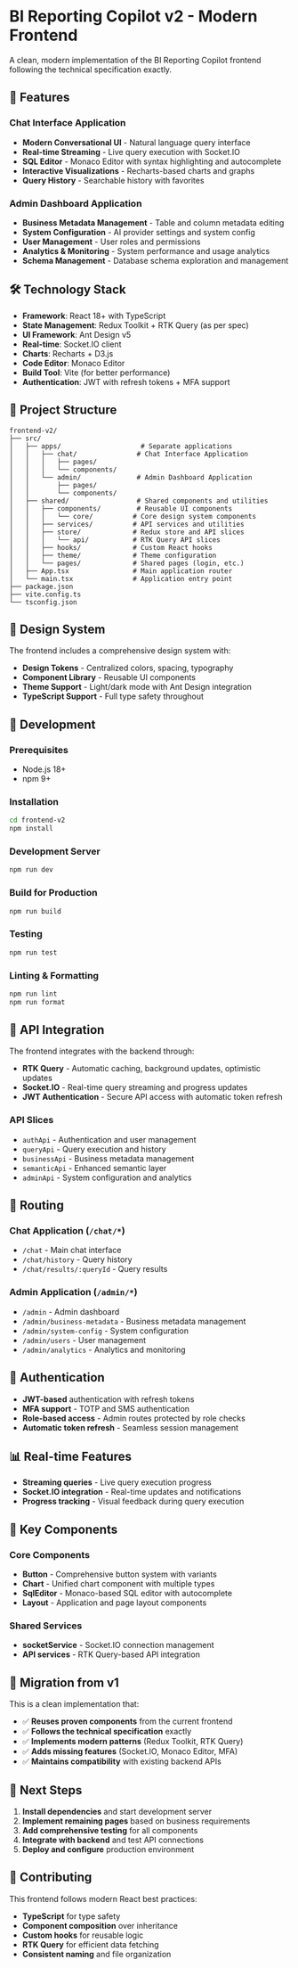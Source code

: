 # BI Reporting Copilot v2 - Modern Frontend

A clean, modern implementation of the BI Reporting Copilot frontend following the technical specification exactly.

## 🚀 Features

### Chat Interface Application
- **Modern Conversational UI** - Natural language query interface
- **Real-time Streaming** - Live query execution with Socket.IO
- **SQL Editor** - Monaco Editor with syntax highlighting and autocomplete
- **Interactive Visualizations** - Recharts-based charts and graphs
- **Query History** - Searchable history with favorites

### Admin Dashboard Application
- **Business Metadata Management** - Table and column metadata editing
- **System Configuration** - AI provider settings and system config
- **User Management** - User roles and permissions
- **Analytics & Monitoring** - System performance and usage analytics
- **Schema Management** - Database schema exploration and management

## 🛠 Technology Stack

- **Framework**: React 18+ with TypeScript
- **State Management**: Redux Toolkit + RTK Query (as per spec)
- **UI Framework**: Ant Design v5
- **Real-time**: Socket.IO client
- **Charts**: Recharts + D3.js
- **Code Editor**: Monaco Editor
- **Build Tool**: Vite (for better performance)
- **Authentication**: JWT with refresh tokens + MFA support

## 📁 Project Structure

```
frontend-v2/
├── src/
│   ├── apps/                    # Separate applications
│   │   ├── chat/               # Chat Interface Application
│   │   │   ├── pages/
│   │   │   └── components/
│   │   └── admin/              # Admin Dashboard Application
│   │       ├── pages/
│   │       └── components/
│   ├── shared/                 # Shared components and utilities
│   │   ├── components/         # Reusable UI components
│   │   │   └── core/          # Core design system components
│   │   ├── services/          # API services and utilities
│   │   ├── store/             # Redux store and API slices
│   │   │   └── api/           # RTK Query API slices
│   │   ├── hooks/             # Custom React hooks
│   │   ├── theme/             # Theme configuration
│   │   └── pages/             # Shared pages (login, etc.)
│   ├── App.tsx                # Main application router
│   └── main.tsx               # Application entry point
├── package.json
├── vite.config.ts
└── tsconfig.json
```

## 🎨 Design System

The frontend includes a comprehensive design system with:
- **Design Tokens** - Centralized colors, spacing, typography
- **Component Library** - Reusable UI components
- **Theme Support** - Light/dark mode with Ant Design integration
- **TypeScript Support** - Full type safety throughout

## 🔧 Development

### Prerequisites
- Node.js 18+
- npm 9+

### Installation
```bash
cd frontend-v2
npm install
```

### Development Server
```bash
npm run dev
```

### Build for Production
```bash
npm run build
```

### Testing
```bash
npm run test
```

### Linting & Formatting
```bash
npm run lint
npm run format
```

## 🔌 API Integration

The frontend integrates with the backend through:
- **RTK Query** - Automatic caching, background updates, optimistic updates
- **Socket.IO** - Real-time query streaming and progress updates
- **JWT Authentication** - Secure API access with automatic token refresh

### API Slices
- `authApi` - Authentication and user management
- `queryApi` - Query execution and history
- `businessApi` - Business metadata management
- `semanticApi` - Enhanced semantic layer
- `adminApi` - System configuration and analytics

## 🚦 Routing

### Chat Application (`/chat/*`)
- `/chat` - Main chat interface
- `/chat/history` - Query history
- `/chat/results/:queryId` - Query results

### Admin Application (`/admin/*`)
- `/admin` - Admin dashboard
- `/admin/business-metadata` - Business metadata management
- `/admin/system-config` - System configuration
- `/admin/users` - User management
- `/admin/analytics` - Analytics and monitoring

## 🔐 Authentication

- **JWT-based** authentication with refresh tokens
- **MFA support** - TOTP and SMS authentication
- **Role-based access** - Admin routes protected by role checks
- **Automatic token refresh** - Seamless session management

## 📊 Real-time Features

- **Streaming queries** - Live query execution progress
- **Socket.IO integration** - Real-time updates and notifications
- **Progress tracking** - Visual feedback during query execution

## 🎯 Key Components

### Core Components
- **Button** - Comprehensive button system with variants
- **Chart** - Unified chart component with multiple types
- **SqlEditor** - Monaco-based SQL editor with autocomplete
- **Layout** - Application and page layout components

### Shared Services
- **socketService** - Socket.IO connection management
- **API services** - RTK Query-based API integration

## 🔄 Migration from v1

This is a clean implementation that:
- ✅ **Reuses proven components** from the current frontend
- ✅ **Follows the technical specification** exactly
- ✅ **Implements modern patterns** (Redux Toolkit, RTK Query)
- ✅ **Adds missing features** (Socket.IO, Monaco Editor, MFA)
- ✅ **Maintains compatibility** with existing backend APIs

## 📝 Next Steps

1. **Install dependencies** and start development server
2. **Implement remaining pages** based on business requirements
3. **Add comprehensive testing** for all components
4. **Integrate with backend** and test API connections
5. **Deploy and configure** production environment

## 🤝 Contributing

This frontend follows modern React best practices:
- **TypeScript** for type safety
- **Component composition** over inheritance
- **Custom hooks** for reusable logic
- **RTK Query** for efficient data fetching
- **Consistent naming** and file organization
